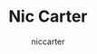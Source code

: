 ---
title: "Nic Carter"
layout: tags
permalink: /tags/nic-carter/
author_profile: true
author: niccarter
---